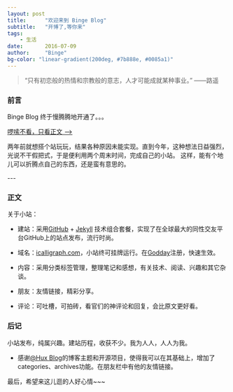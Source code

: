 ```yaml
---
layout: post
title:      "欢迎来到 Binge Blog"
subtitle:   "开博了,等你来"
tags:       
    - 生活
date:       2016-07-09
author:     "Binge"
bg-color: "linear-gradient(200deg, #7b888e, #0085a1)"
---
```



>  “只有初恋般的热情和宗教般的意志，人才可能成就某种事业。”
>                                                   ——路遥


### 前言

Binge Blog 终于慢腾腾地开通了。。。

[啰嗦不看，只看正文 ——>](#build)

两年前就想搭个站玩玩，结果各种原因未能实现。直到今年，这种想法日益强烈，光说不干假把式，于是便利用两个周末时间，完成自己的小站。
这样，能有个地儿可以折腾点自己的东西，还是蛮有意思的。

<p id="build"></p>
---

### 正文

关于小站：

* 建站：采用[GitHub](https://github.com/) + [Jekyll](http://jekyllrb.com/) 技术组合套餐，实现了在全球最大的同性交友平台GitHub上的站点发布，流行时尚。

* 域名：[icalligraph.com](http://icalligraph.com/)，小站终可挂牌运行。在[Godday](https://godaddy.com)注册，快速生效。

* 内容：采用分类标签管理，整理笔记和感想，有关技术、阅读、兴趣和其它杂谈。

* 朋友：友情链接，精彩分享。

* 评论：可吐槽，可拍砖，看官们的神评论和回复，会比原文更好看。

### 后记

小站发布，纯属兴趣。建站历程，收获不少。我为人人，人人为我。

* 感谢[@Hux Blog](http://huangxuan.me/)的博客主题和开源项目，使得我可以在其基础上，增加了categories、archives功能。在朋友栏中有他的友情链接。

最后，希望来这儿逛的人好心情~~~

